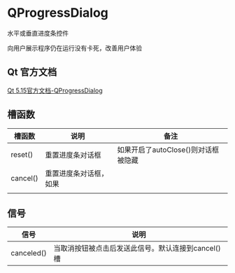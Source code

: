 # QProgressDialog

水平或垂直进度条控件

向用户展示程序仍在运行没有卡死，改善用户体验

## Qt 官方文档

[Qt 5.15官方文档-QProgressDialog](https://doc.qt.io/qt-5.15/qprogressdialog.html)



## 槽函数

| 槽函数   | 说明                   | 备注                                |
| -------- | ---------------------- | ----------------------------------- |
| reset()  | 重置进度条对话框       | 如果开启了autoClose()则对话框被隐藏 |
| cancel() | 重置进度条对话框，如果 |                                     |
|          |                        |                                     |



## 信号

| 信号       | 说明                                               |
| ---------- | -------------------------------------------------- |
| canceled() | 当取消按钮被点击后发送此信号。默认连接到cancel()槽 |

